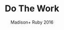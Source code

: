 ---
title: Do The Work
subtitle: Madison+ Ruby 2016
layout: default
modal-id: 0
img: do_the_work.png
thumbnail: do_the_work_thumbnail.png
alt: Do The Work
project-date: July 2016
talk_url: http://confreaks.tv/videos/madison+ruby2016-do-the-work 
deck_url: https://speakerdeck.com/wndxlori/do-the-work-madison-ruby-the-epilogue
category: Careers
description: |
  Have you ever run into that problem you are trying to solve, that is tangential to your core business? It’s easy to run off, look for a gem, and use it.
  What is harder is when that gem … isn’t quite right. Maybe you should look for an alternative. Maybe you should fix the gem. Or if your problem is different enough, you can fork the gem.
  Or maybe you should just stop wasting so much time looking for the “easy” solution, and just DO THE WORK.
---